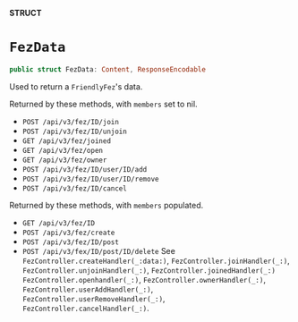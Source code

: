 **STRUCT**

# `FezData`

```swift
public struct FezData: Content, ResponseEncodable
```

Used to return a `FriendlyFez`'s data.

Returned by these methods, with `members` set to nil.
* `POST /api/v3/fez/ID/join`
* `POST /api/v3/fez/ID/unjoin`
* `GET /api/v3/fez/joined`
* `GET /api/v3/fez/open`
* `GET /api/v3/fez/owner`
* `POST /api/v3/fez/ID/user/ID/add`
* `POST /api/v3/fez/ID/user/ID/remove`
* `POST /api/v3/fez/ID/cancel`

Returned by these  methods, with `members` populated.
* `GET /api/v3/fez/ID`
* `POST /api/v3/fez/create`
* `POST /api/v3/fez/ID/post`
* `POST /api/v3/fex/ID/post/ID/delete`
See `FezController.createHandler(_:data:)`, `FezController.joinHandler(_:)`,
`FezController.unjoinHandler(_:)`, `FezController.joinedHandler(_:)`
`FezController.openhandler(_:)`, `FezController.ownerHandler(_:)`,
`FezController.userAddHandler(_:)`, `FezController.userRemoveHandler(_:)`,
`FezController.cancelHandler(_:)`.
